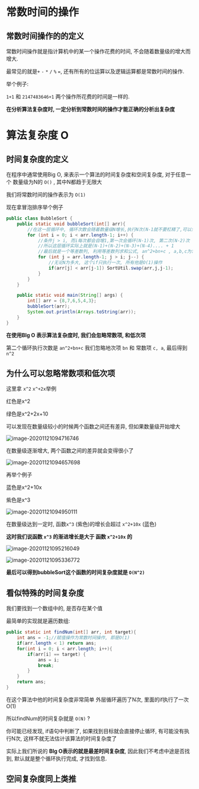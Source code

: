 # 常数时间的操作

## 常数时间操作的的定义

常数时间操作就是指计算机中的某一个操作花费的时间, 不会随着数量级的增大而增大.

最常见的就是`+` `-` `*` `/` `%`  `=`, 还有所有的位运算以及逻辑运算都是常数时间的操作.

举个例子:

`1+1` 和 `2147483646+1` 两个操作所花费的时间是一样的.

**在分析算法复杂度时, 一定分析到常数时间的操作才能正确的分析出复杂度**

# 算法复杂度 O

## 时间复杂度的定义

在程序中通常使用Big O, 来表示一个算法的时间复杂度和空间复杂度, 对于任意一个 数量级为N的 `O()` , 其中N都趋于无限大

我们将常数时间的操作表示为 `O(1)` 

现在拿冒泡排序举个例子

```java
public class BubbleSort {
    public static void bubbleSort(int[] arr){
        //在这一层循环中, 循环次数会随着数量级N增长,执行N次(N-1就不要杠精了,可以忽略后面会讲到), 可以表示为O(N)
        for (int i = 0; i < arr.length-1; i++) {
            //条件j > i, 而i每次都会自增1,第一次会循环(N-1)次, 第二次(N-2)次 ...... 直到循环1次结束
            //所以这层循环实际上就是(N-1)+(N-2)+(N-3)+(N-4).... + 1  
            //最后就是一个等差数列, 利用等差数列求和公式, an^2+bn+c , a,b,c为常数
            for (int j = arr.length-1; j > i; j--) {
                //无论N为多大, 这个if只执行一次, 所有他是O(1)操作
                if(arr[j] < arr[j-1]) SortUtil.swap(arr,j,j-1);
            }
        }
    }

    public static void main(String[] args) {
        int[] arr = {8,7,6,5,4,3};
        bubbleSort(arr);
        System.out.println(Arrays.toString(arr));
    }
}
```

**在使用BIg O 表示算法复杂度时, 我们会忽略常数项, 和低次项**

第二个循环执行次数是 `an^2+bn+c` 我们忽略地次项 `bn` 和 常数项 `c, a`, 最后得到 `n^2`

## 为什么可以忽略常数项和低次项

这里拿 `x^2` `x^+2x`举例

红色是x^2

绿色是x^2+2x+10



可以发现在数量级较小的时候两个函数之间还有差异, 但如果数量级开始增大

![image-20201121094716746](Note_1算法复杂度与算法复杂度.assets/image-20201121094716746.png)

在数量级逐渐增大, 两个函数之间的差异就会变得很小了

![image-20201121094657698](Note_1算法复杂度与算法复杂度.assets/image-20201121094657698.png)

再举个例子

蓝色是x^2+10x

紫色是x^3

![image-20201121094950111](Note_1算法复杂度与算法复杂度.assets/image-20201121094950111.png)

在数量级达到一定时, 函数`x^3` (紫色)的增长会超过 `x^2+10x` (蓝色)

**这时我们说函数 `x^3` 的渐进增长是大于 函数 `x^2+10x` 的**

![image-20201121095216049](Note_1算法复杂度与算法复杂度.assets/image-20201121095216049.png)

![image-20201121095336772](Note_1算法复杂度与算法复杂度.assets/image-20201121095336772.png)

**最后可以得到bubbleSort这个函数的时间复杂度就是 `O(N^2)`**

## 看似特殊的时间复杂度

我们要找到一个数组中的, 是否存在某个值

最简单的实现就是遍历数组:

```java
public static int findNum(int[] arr, int target){
    int ans = -1;//赋值操作为常数时间操作, 即是O(1)
    if(arr.length < 1) return ans;
    for(int i = 0; i < arr.length; i++){
        if(arr[i] == target) {
            ans = i;
            break;
        }
    }
    return ans;
}
```

在这个算法中他的时间复杂度非常简单 外层循环遍历了N次, 里面的if执行了一次O(1)

所以findNum的时间复杂就是 `O(N)` ?

你可能已经发现, if语句中判断了, 如果找到目标就会直接停止循环, 有可能没有执行N次, 这样不就无法估计该算法的时间复杂度了

实际上我们所说的 **BIg O表示的就是最差时间复杂度**, 因此我们不考虑中途是否找到, 默认就是整个循环执行完成, 才找到信息.

## 空间复杂度同上类推